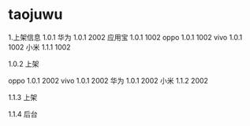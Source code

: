 <!--
 * @Description: //TODO
 * @Author: iamsmiling
 * @Date: 2020-08-03 10:46:13
 * @LastEditTime: 2020-09-24 15:56:50
-->
# taojuwu

1.上架信息
1.0.1
华为 1.0.1 2002
应用宝 1.0.1 1002
oppo 1.0.1 1002
vivo 1.0.1 1002
小米 1.1.1 1002


1.0.2 上架

oppo 1.0.1 2002
vivo 1.0.1 2002
华为 1.0.1 2002
小米 1.1.2 2002

1.1.3 上架


1.1.4 后台
